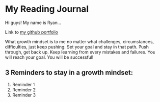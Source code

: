 # My Reading Journal

Hi guys! My name is Ryan...

Link to [my github portfolio](https://github.com/Ryanb021)

What growth mindset is to me no matter what challenges, circumstances, difficulties, just keep pushing. Set your goal and stay in that path. Push through, get back up. Keep learning from every mistakes and failures. You will reach your goal. You will be successful!

## 3 Reminders to stay in a growth mindset:

1. Reminder 1
2. Reminder 2
3. Reminder 3

